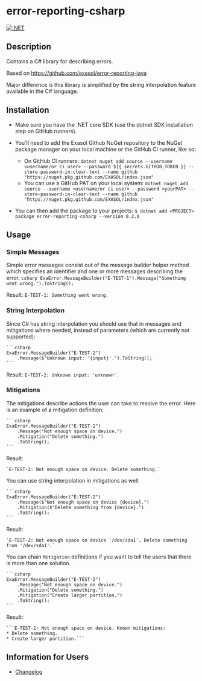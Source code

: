 # error-reporting-csharp

[![.NET](https://github.com/exasol/error-reporting-csharp/actions/workflows/dotnet.yml/badge.svg)](https://github.com/exasol/error-reporting-csharp/actions/workflows/dotnet.yml)
## Description

Contains a C# library for describing errors.

Based on https://github.com/exasol/error-reporting-java

Major difference is this library is simplified by the string interpolation feature available in the C# language.

## Installation

- Make sure you have the .NET core SDK (use the dotnet SDK installation step on GitHub runners).

- You'll need to add the Exasol Github NuGet repository to the NuGet package manager on your local machine or the GitHub CI runner, like so: 
   - On GitHub CI runners:
		```dotnet nuget add source --username <username/or ci user> --password ${{ secrets.GITHUB_TOKEN }} --store-password-in-clear-text --name github "https://nuget.pkg.github.com/EXASOL/index.json"```
   - You can use a GitHub PAT on your local system:
		```dotnet nuget add source --username <username/or ci user> --password <yourPAT> --store-password-in-clear-text --name github "https://nuget.pkg.github.com/EXASOL/index.json"```

- You can then add the package to your projects: `$ dotnet add <PROJECT> package error-reporting-csharp --version 0.2.0`
## Usage

### Simple Messages

Simple error messages consist out of the message builder helper method which specifies an identifier and one or more messages describing the error.
	```csharp
	ExaError.MessageBuilder("E-TEST-1").Message("Something went wrong.").ToString();
	```

Result: `E-TEST-1: Something went wrong.`

### String Interpolation

Since C# has string interpolation you should use that in messages and mitigations where needed, instead of parameters (which are currently not supported):

	```csharp
	ExaError.MessageBuilder("E-TEST-2")
		.Message($"Unknown input: '{input}'.").ToString();
	```

Result: 
	`E-TEST-2: Unknown input: 'unknown'.`

### Mitigations

The mitigations describe actions the user can take to resolve the error. Here is an example of a mitigation definition:

	```csharp
	ExaError.MessageBuilder("E-TEST-2")
		.Message("Not enough space on device.")
		.Mitigation("Delete something.")
		.ToString();
	```

Result:

    `E-TEST-2: Not enough space on device. Delete something.`

You can use string interpolation in mitigations as well.

	```csharp
	ExaError.MessageBuilder("E-TEST-2")
		.Message($"Not enough space on device {device}.")
		.Mitigation($"Delete something from {device}.")
		.ToString();
	```

Result: 

    `E-TEST-2: Not enough space on device '/dev/sda1'. Delete something from '/dev/sda1'.`

You can chain `Mitigation` definitions if you want to tell the users that there is more than one solution.

	```csharp
	ExaError.MessageBuilder("E-TEST-2")
		.Message("Not enough space on device.")
		.Mitigation("Delete something.")
		.Mitigation("Create larger partition.")
		.ToString();
	```

Result:

    ```E-TEST-2: Not enough space on device. Known mitigations:
    * Delete something.
    * Create larger partition.```

## Information for Users

- [Changelog](doc/changes/changelog.md)
